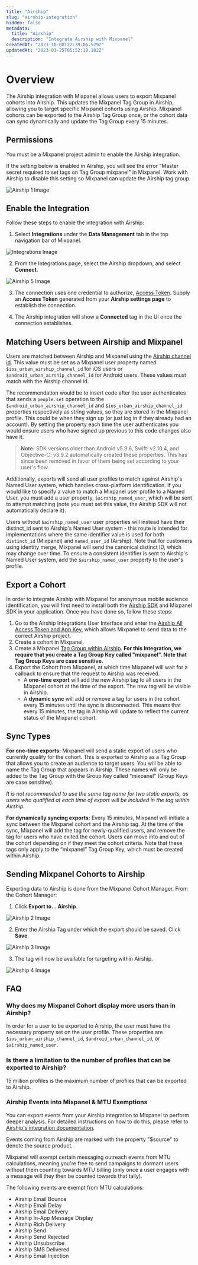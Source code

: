 ```yaml
---
title: "Airship"
slug: "airship-integration"
hidden: false
metadata: 
  title: "Airship"
  description: "Integrate Airship with Mixpanel"
createdAt: "2021-10-08T22:39:06.529Z"
updatedAt: "2023-03-25T05:52:10.102Z"
---
```


# Overview

The Airship integration with Mixpanel allows users to export Mixpanel cohorts into Airship. This updates the Mixpanel Tag Group in Airship, allowing you to target specific Mixpanel cohorts using Airship. Mixpanel cohorts can be exported to the Airship Tag Group once, or the cohort data can sync dynamically and update the Tag Group every 15 minutes.

## Permissions

You must be a Mixpanel project admin to enable the Airship integration.

If the setting below is enabled in Airship, you will see the error "Master secret required to set tags on Tag Group mixpanel" in Mixpanel. Work with Airship to disable this setting so Mixpanel can update the Airship tag group.

![Airship 1 Image](https://raw.githubusercontent.com/ranic/mixpanel-docs/main/media/Other%20Bits/Cohort%20Syncs/Airship/airship1.png)

## Enable the Integration

Follow these steps to enable the integration with Airship:

1. Select **Integrations** under the **Data Management** tab in the top navigation bar of Mixpanel.

![Integrations Image](https://raw.githubusercontent.com/ryanseams/docs/ryanseams-cohorts-updates/media/Other%20Bits/Cohort%20Syncs/integration-enable.png)

2. From the Integrations page, select the Airship dropdown, and select **Connect**.

![Airship 5 Image](https://raw.githubusercontent.com/ryanseams/docs/ryanseams-cohorts-updates/media/Other%20Bits/Cohort%20Syncs/Airship/airship5.png)

3. The connection uses one credential to authorize, [Access Token](https://docs.airship.com/guides/messaging/user-guide/project/bearer-tokens/). Supply an **Access Token** generated from your **Airship settings page** to establish the connection.

4. The Airship integration will show a **Connected** tag in the UI once the connection establishes.

## Matching Users between Airship and Mixpanel

Users are matched between Airship and Mixpanel using the [Airship channel id](https://docs.airship.com/guides/airship/user-guide/channels-intro/#channel-ids). This value must be set as a Mixpanel user property named `$ios_urban_airship_channel_id` for iOS users or `$android_urban_airship_channel_id` for Android users. These values must match with the Airship channel id.
    
The recommendation would be to insert code after the user authenticates that sends a `people.set` operation to the `$android_urban_airship_channel_id` and `$ios_urban_airship_channel_id` properties respectively as string values, so they are stored in the Mixpanel profile. This could be when they sign up (or just log in if they already had an account). By setting the property each time the user authenticates you would ensure users who have signed up previous to this code changes also have it.

>**Note:** SDK versions older than Android v5.9.6, Swift: v2.10.4, and Objective-C: v3.9.2 automatically created these properties. This has since been removed in favor of them being set according to your user's flow.

Additionally, exports will send all user profiles to match against Airship's Named User system, which handles cross-platform identification. If you would like to specify a value to match a Mixpanel user profile to a Named User, you must add a user property, `$airship_named_user`, which will be sent to attempt matching (note you must set this value, the Airship SDK will not automatically declare it).

Users without `$airship_named_user` user properties will instead have their distinct_id sent to Airship's Named User system - this route is intended for implementations where the same identifier value is used for both `distinct_id` (Mixpanel) and `named_user_id` (Airship). Note that for customers using identity merge, Mixpanel will send the canonical distinct ID, which may change over time. To ensure a consistent identifier is sent to Airship's Named User system, add the `$airship_named_user` property to the user's profile.

## Export a Cohort

In order to integrate Airship with Mixpanel for anonymous mobile audience identification, you will first need to install both the [Airship SDK](https://docs.urbanairship.com/platform/) and Mixpanel SDK in your application. Once you have done so, follow these steps:

1. Go to the Airship Integrations User Interface and enter the [Airship All Access Token and App Key](https://docs.airship.com/guides/messaging/user-guide/project/bearer-tokens/), which allows Mixpanel to send data to the correct Airship project.
2. Create a cohort in Mixpanel.
3. Create a Mixpanel [Tag Group within Airship](https://docs.urbanairship.com/guides/tag-groups-walkthrough/#tg-create-tag-group). **For this Integration, we require that you create a Tag Group Key called "mixpanel". Note that Tag Group Keys are case sensitive.**
4. Export the Cohort from Mixpanel, at which time Mixpanel will wait for a callback to ensure that the request to Airship was received.
    - A **one-time export** will add the new Airship tag to all users in the Mixpanel cohort at the time of the export. The new tag will be visible in Airship. 
    - A **dynamic sync** will add or remove a tag for users in the cohort every 15 minutes until the sync is disconnected. This means that every 15 minutes, the tag in Airship will update to reflect the current status of the Mixpanel cohort.

## Sync Types

**For one-time exports:** Mixpanel will send a static export of users who currently qualify for the cohort. This is exported to Airship as a Tag Group that allows you to create an audience to target users. You will be able to name the Tag Group that appears in Airship. These names will only be added to the Tag Group with the Group Key called “mixpanel” (Group Keys are case sensitive).

_It is not recommended to use the same tag name for two static exports, as users who qualified at each time of export will be included in the tag within Airship._

**For dynamically syncing exports:** Every 15 minutes, Mixpanel will initiate a sync between the Mixpanel cohort and the Airship tag. At the time of the sync, Mixpanel will add the tag for newly-qualified users, and remove the tag for users who have exited the cohort. Users can move into and out of the cohort depending on if they meet the cohort criteria. Note that these tags only apply to the “mixpanel” Tag Group Key, which must be created within Airship.

## Sending Mixpanel Cohorts to Airship

Exporting data to Airship is done from the Mixpanel Cohort Manager. From the Cohort Manager: 

1. Click **Export to... Airship**.

![Airship 2 Image](https://raw.githubusercontent.com/ranic/mixpanel-docs/main/media/Other%20Bits/Cohort%20Syncs/Airship/airship2.png)

2. Enter the Airship Tag under which the export should be saved. Click **Save**.

![Airship 3 Image](https://raw.githubusercontent.com/ranic/mixpanel-docs/main/media/Other%20Bits/Cohort%20Syncs/Airship/airship3.png)

3. The tag will now be available for targeting within Airship.

![Airship 4 Image](https://raw.githubusercontent.com/ranic/mixpanel-docs/main/media/Other%20Bits/Cohort%20Syncs/Airship/airship4.png)

## FAQ

### Why does my Mixpanel Cohort display more users than in Airship?

In order for a user to be exported to Airship, the user must have the necessary property set on the user profile. These properties are `$ios_urban_airship_channel_id`, `$android_urban_channel_id`, or `$airship_named_user`.

### Is there a limitation to the number of profiles that can be exported to Airship?

15 million profiles is the maximum number of profiles that can be exported to Airship.

### Airship Events into Mixpanel & MTU Exemptions

You can export events from your Airship integration to Mixpanel to perform deeper analysis. For detailed instructions on how to do this, please refer to [Airship's integration documentation](https://docs.airship.com/partners/mixpanel/#set-up-a-mixpanel-rtds-integration-in-airship).

Events coming from Airship are marked with the property "$source" to denote the source product.

Mixpanel will exempt certain messaging outreach events from MTU calculations, meaning you're free to send campaigns to dormant users without them counting towards MTU billing (only once a user engages with a message will they then be counted towards that tally).

The following events are exempt from MTU calculations:

- Airship Email Bounce
- Airship Email Delay
- Airship Email Delivery
- Airship In-App Message Display
- Airship Rich Delivery
- Airship Send
- Airship Send Rejected
- Airship Unsubscribe
- Airship SMS Delivered
- Airship Email Injection





